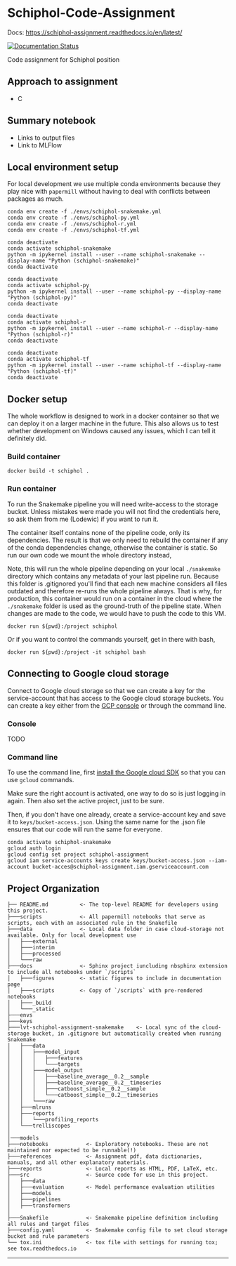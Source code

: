 Schiphol-Code-Assignment
==============================

Docs: https://schiphol-assignment.readthedocs.io/en/latest/

[![Documentation Status](https://readthedocs.org/projects/schiphol-assignment/badge/?version=latest)](https://schiphol-assignment.readthedocs.io/en/latest/?badge=latest)

Code assignment for Schiphol position

## Approach to assignment 

- C

## Summary notebook

- Links to output files
- Link to MLFlow



## Local environment setup

For local development we use multiple conda environments because they play nice with `papermill` without having to deal with conflicts between packages as much.

```
conda env create -f ./envs/schiphol-snakemake.yml
conda env create -f ./envs/schiphol-py.yml
conda env create -f ./envs/schiphol-r.yml
conda env create -f ./envs/schiphol-tf.yml

conda deactivate
conda activate schiphol-snakemake
python -m ipykernel install --user --name schiphol-snakemake --display-name "Python (schiphol-snakemake)"
conda deactivate

conda deactivate
conda activate schiphol-py
python -m ipykernel install --user --name schiphol-py --display-name "Python (schiphol-py)"
conda deactivate

conda deactivate
conda activate schiphol-r
python -m ipykernel install --user --name schiphol-r --display-name "Python (schiphol-r)"
conda deactivate

conda deactivate
conda activate schiphol-tf
python -m ipykernel install --user --name schiphol-tf --display-name "Python (schiphol-tf)"
conda deactivate
```

## Docker setup

The whole workflow is designed to work in a docker container so that we can deploy it on a larger machine in the future.
This also allows us to test whether development on Windows caused any issues, which I can tell it definitely did.

### Build container

```
docker build -t schiphol .
```

### Run container

To run the Snakemake pipeline you will need write-access to the storage bucket. Unless mistakes were made you will not find the credentials here,
so ask them from me (Lodewic) if you want to run it.

The container itself contains none of the pipeline code, only its dependencies. The result is that we only need to rebuild the container if any of the
conda dependencies change, otherwise the container is static. So run our own code we mount the whole directory instead,

Note, this will run the whole pipeline depending on your local `./snakemake` directory which contains any metadata of your last pipeline run. Because this
folder is .gitignored you'll find that each new machine considers all files outdated and therefore re-runs the whole pipeline always. That is why, for production, 
this container would run on a container in the cloud where the `./snakemake` folder is used as the ground-truth of the pipeline state. When changes are made to the code,
we would have to push the code to this VM.

```
docker run ${pwd}:/project schiphol
```

Or if you want to control the commands yourself, get in there with bash,

```
docker run ${pwd}:/project -it schiphol bash
```


## Connecting to Google cloud storage

Connect to Google cloud storage so that we can create a key for the service-account that has access to the
Google cloud storage buckets. You can create a key either from the [GCP console](https://console.cloud.google.com/) or through the command line.

### Console

TODO

### Command line

To use the command line, first [install the Google cloud SDK](https://cloud.google.com/sdk/docs/#install_the_latest_cloud_tools_version_cloudsdk_current_version) so that you can use `gcloud` commands.

Make sure the right account is activated, one way to do so is just logging in again.
Then also set the active project, just to be sure.

Then, if you don't have one already, create a service-account key and save it to `keys/bucket-access.json`. Using the same name for the .json file
ensures that our code will run the same for everyone.

```
conda activate schiphol-snakemake
gcloud auth login
gcloud config set project schiphol-assignment
gcloud iam service-accounts keys create keys/bucket-access.json --iam-account bucket-acces@schiphol-assignment.iam.gserviceaccount.com
```


Project Organization
------------


    ├── README.md          <- The top-level README for developers using this project.
    ├───scripts            <- All papermill notebooks that serve as scripts, each with an associated rule in the Snakefile
    ├───data               <- Local data folder in case cloud-storage not available. Only for local development use
    │   ├───external
    │   ├───interim
    │   ├───processed
    │   └───raw
    ├───docs               <- Sphinx project iuncluding nbsphinx extension to include all notebooks under `/scripts`
    │   ├───figures        <- static figures to include in documentation page
    │   ├───scripts        <- Copy of `/scripts` with pre-rendered notebooks
    │   ├───_build
    │   └───_static
    ├───envs
    ├───keys
    ├───lvt-schiphol-assignment-snakemake    <- Local sync of the cloud-storage bucket, in .gitignore but automatically created when running Snakemake
    │   ├───data
    │   │   ├───model_input
    │   │   │   ├───features
    │   │   │   └───targets
    │   │   ├───model_output
    │   │   │   ├───baseline_average__0.2__sample
    │   │   │   ├───baseline_average__0.2__timeseries
    │   │   │   ├───catboost_simple__0.2__sample
    │   │   │   └───catboost_simple__0.2__timeseries
    │   │   └───raw
    │   ├───mlruns
    │   ├───reports
    │   │   └───profiling_reports
    │   └───trelliscopes
    │
    │───models
    ├───notebooks            <- Exploratory notebooks. These are not maintained nor expected to be runnable(!)
    ├───references           <- Assignment pdf, data dictionaries, manuals, and all other explanatory materials.
    ├───reports              <- Local reports as HTML, PDF, LaTeX, etc.
    ├───src                  <- Source code for use in this project.
    │   ├───data
    │   ├───evaluation       <- Model performance evaluation utilities
    │   ├───models
    │   ├───pipelines
    │   ├───transformers
    │
    ├───Snakefile            <- Snakemake pipeline definition including all rules and target files
    ├───config.yaml          <- Snakemake config file to set cloud storage bucket and rule parameters
    └── tox.ini              <- tox file with settings for running tox; see tox.readthedocs.io

--------
